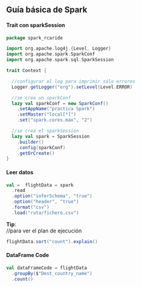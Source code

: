 ## Guía básica de Spark  

#### Trait con sparkSession
```scala
package spark_rcaride

import org.apache.log4j.{Level, Logger}
import org.apache.spark.SparkConf
import org.apache.spark.sql.SparkSession

trait Context {

  //configurar el log para imprimir sólo errores
  Logger.getLogger("org").setLevel(Level.ERROR)

  //se crea un sparkConf
  lazy val sparkConf = new SparkConf()
    .setAppName("practica Spark")
    .setMaster("local[*]")
    .set("spark.cores.max", "2")

  //se crea el sparkSession
  lazy val spark = SparkSession
    .builder()
    .config(sparkConf)
    .getOrCreate()
}
```

#### Leer datos 
```scala
val =  flightData = spark
  .read
  .option("inferSchema", "true")
  .option("header", "true")
  .format("csv")
  .load("ruta/fichero.csv")
```
**Tip**:  
//para ver el plan de ejecución  
```scala
flightData.sort("count").explain()
```

#### DataFrame Code
```scala
val dataFrameCode = flightData
  .groupBy($"Dest_country_name")
  .count()
```
